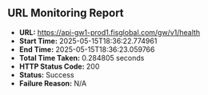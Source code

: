 ## URL Monitoring Report

- **URL:** https://api-gw1-prod1.fisglobal.com/gw/v1/health
- **Start Time:** 2025-05-15T18:36:22.774961
- **End Time:** 2025-05-15T18:36:23.059766
- **Total Time Taken:** 0.284805 seconds
- **HTTP Status Code:** 200
- **Status:** Success
- **Failure Reason:** N/A
